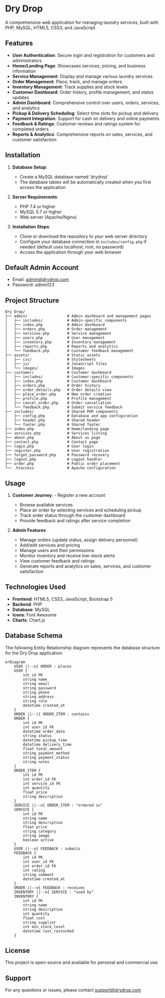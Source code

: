 # Dry Drop

A comprehensive web application for managing laundry services, built with PHP, MySQL, HTML5, CSS3, and JavaScript.

## Features

- **User Authentication**: Secure login and registration for customers and administrators
- **Home/Landing Page**: Showcases services, pricing, and business information
- **Service Management**: Display and manage various laundry services
- **Order Management**: Place, track, and manage orders
- **Inventory Management**: Track supplies and stock levels
- **Customer Dashboard**: Order history, profile management, and status updates
- **Admin Dashboard**: Comprehensive control over users, orders, services, and analytics
- **Pickup & Delivery Scheduling**: Select time slots for pickup and delivery
- **Payment Integration**: Support for cash on delivery and online payments
- **Feedback & Ratings**: Customer reviews and ratings system for completed orders
- **Reports & Analytics**: Comprehensive reports on sales, services, and customer satisfaction

## Installation

1. **Database Setup**:
   - Create a MySQL database named 'drydrop'
   - The database tables will be automatically created when you first access the application

2. **Server Requirements**:
   - PHP 7.4 or higher
   - MySQL 5.7 or higher
   - Web server (Apache/Nginx)

3. **Installation Steps**:
   - Clone or download the repository to your web server directory
   - Configure your database connection in `includes/config.php` if needed (default uses localhost, root, no password)
   - Access the application through your web browser

## Default Admin Account

- Email: admin@drydrop.com
- Password: admin123

## Project Structure

```
Dry Drop/
├── admin/                  # Admin dashboard and management pages
│   ├── includes/           # Admin-specific components
│   ├── index.php           # Admin dashboard
│   ├── orders.php          # Order management
│   ├── services.php        # Service management
│   ├── users.php           # User management
│   ├── inventory.php       # Inventory management
│   ├── reports.php         # Reports and analytics
│   └── feedback.php        # Customer feedback management
├── assets/                 # Static assets
│   ├── css/                # Stylesheets
│   ├── js/                 # JavaScript files
│   └── images/             # Images
├── customer/               # Customer dashboard
│   ├── includes/           # Customer-specific components
│   ├── index.php           # Customer dashboard
│   ├── orders.php          # Order history
│   ├── order_details.php   # Order details view
│   ├── place_order.php     # New order creation
│   ├── profile.php         # Profile management
│   ├── cancel_order.php    # Order cancellation
│   └── feedback.php        # Submit service feedback
├── includes/               # Shared PHP components
│   ├── config.php          # Database and app configuration
│   ├── header.php          # Shared header
│   └── footer.php          # Shared footer
├── index.php               # Home/landing page
├── services.php            # Services listing
├── about.php               # About us page
├── contact.php             # Contact page
├── login.php               # User login
├── register.php            # User registration
├── forgot_password.php     # Password recovery
├── logout.php              # Logout handler
├── order.php               # Public order placement
└── .htaccess               # Apache configuration
```

## Usage

1. **Customer Journey**:   - Register a new account
   - Browse available services
   - Place an order by selecting services and scheduling pickup
   - Track order status through the customer dashboard
   - Provide feedback and ratings after service completion

2. **Admin Features**:
   - Manage orders (update status, assign delivery personnel)
   - Add/edit services and pricing
   - Manage users and their permissions
   - Monitor inventory and receive low-stock alerts
   - View customer feedback and ratings
   - Generate reports and analytics on sales, services, and customer satisfaction

## Technologies Used

- **Frontend**: HTML5, CSS3, JavaScript, Bootstrap 5
- **Backend**: PHP
- **Database**: MySQL
- **Icons**: Font Awesome
- **Charts**: Chart.js

## Database Schema

The following Entity Relationship diagram represents the database structure for the Dry Drop application:

```mermaid
erDiagram
    USER ||--o{ ORDER : places
    USER {
        int id PK
        string name
        string email
        string password
        string phone
        string address
        string role
        datetime created_at
    }
    ORDER ||--|{ ORDER_ITEM : contains
    ORDER {
        int id PK
        int user_id FK
        datetime order_date
        string status
        datetime pickup_time
        datetime delivery_time
        float total_amount
        string payment_method
        string payment_status
        string notes
    }
    ORDER_ITEM {
        int id PK
        int order_id FK
        int service_id FK
        int quantity
        float price
        string description
    }
    SERVICE ||--o{ ORDER_ITEM : "ordered in"
    SERVICE {
        int id PK
        string name
        string description
        float price
        string category
        string image
        boolean active
    }
    USER ||--o{ FEEDBACK : submits
    FEEDBACK {
        int id PK
        int user_id FK
        int order_id FK
        int rating
        string comment
        datetime created_at
    }
    ORDER ||--o{ FEEDBACK : receives
    INVENTORY ||--o{ SERVICE : "used by"
    INVENTORY {
        int id PK
        string name
        string description
        int quantity
        float cost
        string supplier
        int min_stock_level
        datetime last_restocked
    }
```

## License

This project is open-source and available for personal and commercial use.

## Support

For any questions or issues, please contact support@drydrop.com
